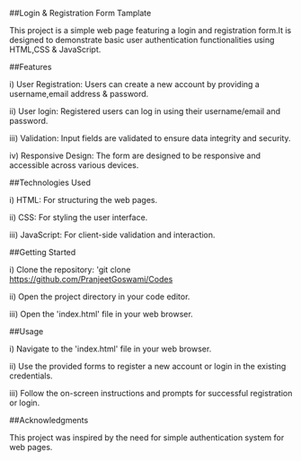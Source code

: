##Login & Registration Form Tamplate

This project is a simple web page featuring a login and registration form.It is designed to demonstrate basic user authentication functionalities using HTML,CSS & JavaScript.

##Features

i) User Registration: Users can create a new account by providing a username,email address & password.

ii) User login: Registered users can log in using their username/email and password.

iii) Validation: Input fields are validated to ensure data integrity and security.

iv) Responsive Design: The form are designed to be responsive and accessible across various devices.

##Technologies Used

i) HTML: For structuring the web pages.

ii) CSS: For styling the user interface.

iii) JavaScript: For client-side validation and interaction.

##Getting Started

i) Clone the repository: 'git clone https://github.com/PranjeetGoswami/Codes

ii) Open the project directory in your code editor.

iii) Open the 'index.html' file in your web browser.

##Usage

i) Navigate to the 'index.html' file in your web browser.

ii) Use the provided forms to register a new account or login in the existing credentials.

iii) Follow the on-screen instructions and prompts for successful registration or login.

##Acknowledgments

This project was inspired by the need for simple authentication system for web pages.
